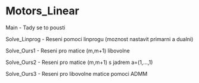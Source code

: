 # Motors_Linear

Main - Tady se to pousti

Solve_Linprog - Reseni pomoci linprogu (moznost nastavit primarni a dualni)

Solve_Ours1 - Reseni pro matice (m,m+1) libovolne

Solve_Ours2 - Reseni pro matice (m,m+1) s jadrem a=(1,...,1)

Solve_Ours3 - Reseni pro libovolne matice pomoci ADMM
